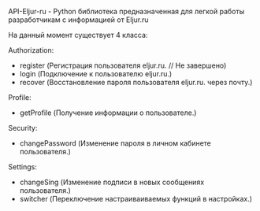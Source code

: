 API-Eljur-ru - Python библиотека предназначенная для легкой работы разработчикам с информацией от Eljur.ru

На данный момент существует 4 класса:

Authorization:
- register (Регистрация пользователя eljur.ru. // Не завершено)
- login (Подключение к пользователю eljur.ru.)
- recover (Восстановление пароля пользователя eljur.ru. через почту.)

Profile:
- getProfile (Получение информации о пользователе.)

Security:
- changePassword (Изменение пароля в личном кабинете пользователя.)

Settings:
- changeSing (Изменение подписи в новых сообщениях пользователя.)
- switcher (Переключение настраиваиваемых функций в настройках.)

